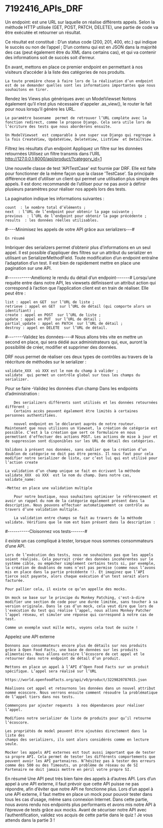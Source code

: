 # 7192416_APIs_DRF
Un endpoint:
    est une URL sur laquelle on réalise différents appels. Selon la méthode HTTP utilisée 
    (GET, POST, PATCH, DELETE), une partie de code va être exécutée et retourner un résultat.

Ce résultat est constitué :
    D’un status code (200, 201, 400, etc.) qui indique le succès ou non de l’appel ;
    D’un contenu qui est en JSON dans la majorité des cas (peut également être du XML dans certains cas),
    et qui va contenir des informations soit de succès soit d’erreur.

En avant, mettons en place ce premier endpoint en permettant à nos visiteurs d’accéder à la liste des catégories de nos produits.

    La toute première chose à faire lors de la réalisation d’un endpoint est de se demander quelles sont les informations importantes que nous souhaitons en tirer.

Rendez les Views plus génériques avec un ModelViewset
    Notons également qu’il n’est plus nécessaire d'appeler  .as_view(), le router le fait pour nous lorsqu’il génère les URL.

    Le paramètre basename  permet de retrouver l’URL complète avec la fonction redirect, comme le propose Django. Cela sera utile lors de l’écriture des tests que nous aborderons ensuite.

    Un ModelViewset  est comparable à une super vue Django qui regroupe à la fois CreateView, UpdateView, DeleteView, ListView  et DetailView.

Filtrez les résultats d’un endpoint
    Appliquez un filtre sur les données retournées
    Utilisez un filtre transmis dans l’URL
        http://127.0.0.1:8000/api/product/?category_id=1


Une nouvelle classe de test 'APITestCase'  est fournie par DRF. Elle est faite pour fonctionner de la   même façon que la classe 'TestCase'. Sa principale différence étant d’utiliser un client qui permet une utilisation plus simple des appels. Il est donc recommandé de l’utiliser pour ne pas avoir à définir plusieurs paramètres pour réaliser nos appels lors des tests.


La pagination indique les informations suivantes :

    count  : le nombre total d’éléments ;
    next  : l’URL de l’endpoint pour obtenir la page suivante ;
    previous  : l’URL de l’endpoint pour obtenir la page précédente ;
    results  : les données réelles utilisables.

#----Minimisez les appels de votre API grâce aux serializers---#

    En résumé
Imbriquer des serializers permet d’obtenir plus d’informations en un seul appel.
Il est possible d’appliquer des filtres sur un attribut du serializer en utilisant un SerializerMethodField.
Toute modification d’un endpoint entraîne l’adaptation d’un test.
Il est bien de rapidement mettre en place une pagination sur une API.

#------------Améliorez le rendu du détail d’un endpoint-------#
Lorsqu’une requête entre dans notre API, les viewsets définissent un attribut action  qui correspond à l’action que l’application client est en train de réaliser. Elle peut être :

    list : appel en GET  sur l’URL de liste ;
    retrieve : appel en GET  sur l’URL de détail (qui comporte alors un identifiant) ;
    create : appel en POST  sur l’URL de liste ;
    update : appel en PUT  sur l’URL de détail ;
    partial_update : appel en PATCH  sur l’URL de détail ;
    destroy : appel en DELETE  sur l’URL de détail.

#--------Validez les données----#
 Nous allons très vite en mettre un second en place, qui sera dédié aux administrateurs qui, eux, auront la possibilité de créer, modifier et supprimer des données.

DRF nous permet de réaliser ces deux types de contrôles au travers de la réécriture de méthodes sur le serializer :

    validate_XXX  où XXX est le nom du champ à valider ;
    validate  qui permet un contrôle global sur tous les champs du serializer.
Pour se faire
    -Validez les données d’un champ
    Dans les endpoints d’administration :

        Des serializers différents sont utilisés et les données retournées diffèrent ;
        Certains accès peuvent également être limités à certaines personnes authentifiées. 

        nouvel endpoint en le déclarant auprès de notre routeur.
    Maintenant que nous utilisons un Viewset, la création de catégorie est possible. C’est à la création que sert ce formulaire en nous permettant d'effectuer des actions POST. Les actions de mise à jour et de suppression sont disponibles sur les URL de détail des catégories.

    Validons à présent nos données, sans oublier que la création d’un doublon de catégorie ne doit pas être permis. Il nous faut pour cela modifier notre serializer de liste, car c’est lui qui est utilisé pour l’action create 

    La validation d’un champ unique se fait en écrivant la méthode validate_XXX  où XXX  est le nom du champ. Dans notre cas, validate_name:

    -Mettez en place une validation multiple
    
        Pour notre boutique, nous souhaitons optimiser le référencement et avoir un rappel du nom de la catégorie également présent dans la description. Nous pouvons effectuer automatiquement ce contrôle au travers d’une validation multiple.

        La validation entre champs se fait au travers de la méthode validate. Vérifions que le nom est bien présent dans la description :


#-----------Cloisonnez vos tests-------#

il existe un cas compliqué à tester, lorsque nous sommes consommateurs d’une API.

    Lors de l’exécution des tests, nous ne souhaitons pas que les appels soient réalisés. Cela pourrait créer des données incohérentes sur le système cible, ou empêcher simplement certains tests si, par exemple, la création de doublons de noms n’est pas permise (comme nous l’avons mis en place dans la partie précédente !). Et imaginez que l’API tierce soit payante, alors chaque exécution d’un test serait alors facturée.

    Pour pallier cela, il existe ce qu’on appelle des mocks.

    Un mock se base sur le principe du Monkey Patching, c'est-à-dire modifier une section de code pour une durée limitée, sans toucher à sa version originale. Dans le cas d’un mock, cela veut dire que lors de l'exécution du test qui réalise l’appel, nous allons Monkey Patcher l’appel réseau, et simuler une réponse qui correspond à notre cas de test.

    Comme un exemple vaut mille mots, voyons cela tout de suite !

Appelez une API externe

    Donnons aux consommateurs encore plus de détails sur nos produits grâce à Open Food Facts, une base de données sur les produits alimentaires. Nous allons extraire l’écoscore de cet appel et le retourner dans notre endpoint de détail d’un produit.

    Mettons en place un appel à l’API d’Open Food Facts sur un produit spécifique. L’appel sera réalisé sur l’URL

    https://world.openfoodfacts.org/api/v0/product/3229820787015.json

    Réalisons cet appel et retournons les données dans un nouvel attribut nommé ecoscore. Nous verrons ensuite comment résoudre la problématique de l’appel tiers dans nos tests.

    Commençons par ajouter requests  à nos dépendances pour réaliser l’appel.

    Modifions notre serializer de liste de produits pour qu’il retourne l’écoscore.

    Les propriétés de model peuvent être ajoutées directement dans la liste des 
    champs des serializers, ils sont alors considérés comme en lecture seule.

    Mocker les appels API externes est tout aussi important que de tester sa propre API. Cela permet de tester les différents comportements que peuvent avoir les API partenaires. N’hésitez pas à tester des erreurs comme des 500 ou des Timeouts, un problème de réseau ou de SI Partenaire ne doit jamais mettre en péril votre propre SI.
    
En résumé
Une API peut très bien faire des appels à d’autres API.
Lors d’un appel à une API externe, il faut prévoir que cette API puisse ne pas répondre, afin d’éviter que notre API ne fonctionne plus.
Lors d’un appel à une API externe, il faut mettre en place un mock pour pouvoir tester dans tous les cas d’usage, même sans connexion Internet.
Dans cette partie, nous avons rendu nos endpoints plus performants et avons mis notre API à l’épreuve de tests grâce aux mocks. Avant de sécuriser notre API avec l’authentification, validez vos acquis de cette partie dans le quiz ! Je vous attends dans la partie 3 !